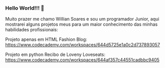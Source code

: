 ### Hello World!!! 👋
Muito prazer me chamo Willian Soares e sou um programador Junior, aqui mostrarei alguns projetos meus para um maior conhecimento das minhas habilidades profissionais:

Projeto apenas em HTML
Fashion Blog:
https://www.codecademy.com/workspaces/644d5725e1a0c2d737893057

Projeto em python
Recibo de Loveny Loveseats:
https://www.codecademy.com/workspaces/644af357c44551cadbbc9405

<!--
**WillianSozz/WillianSozz** is a ✨ _special_ ✨ repository because its `README.md` (this file) appears on your GitHub profile.

Here are some ideas to get you started:

- 🔭 I’m currently working on ...
- 🌱 I’m currently learning ...
- 👯 I’m looking to collaborate on ...
- 🤔 I’m looking for help with ...
- 💬 Ask me about ...
- 📫 How to reach me: ...
- 😄 Pronouns: ...
- ⚡ Fun fact: ...
-->
